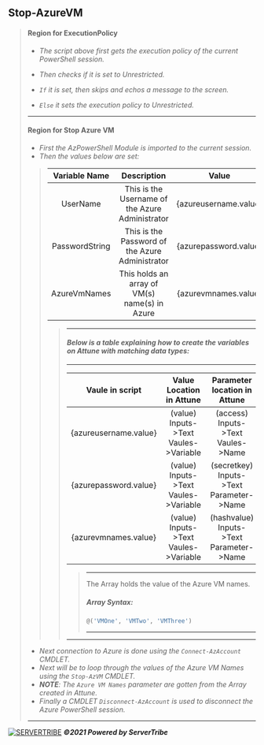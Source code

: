 ## **Stop-AzureVM**
> #### **Region for ExecutionPolicy**
> - *The script above first gets the execution policy of the current PowerShell session.*
> 
> - *Then checks if it is set to Unrestricted.*
> 
> - *`If` it is set, then skips and echos a message to the screen.*
>
> - *`Else` it sets the execution policy to Unrestricted.*
> ---
> #### **Region for Stop Azure VM**
> 
> - *First the AzPowerShell Module is imported to the current session.*
> - *Then the values below are set:*
>
> > | Variable Name | Description | Value |
> > | :----: | :----: | :---: |
> > | UserName | This is the Username of the Azure Administrator | {azureusername.value} |
> > | PasswordString | This is the Password of the Azure Administrator | {azurepassword.value} |
> > | AzureVmNames | This holds an array of VM(s) name(s) in Azure | {azurevmnames.value} |
> > > ---
> > > #### *Below is a table explaining how to create the variables on Attune with matching data types:*
> > > ---
> > > | Vaule in script | Value Location in Attune | Parameter location in Attune| Data Type | Example |
> > > | :----: | :---: | :---: | :---: | :---: |
> > > | {azureusername.value} | (value) Inputs->Text Vaules->Variable | (access) Inputs->Text Vaules->Name | String | admin@contoso.com |
> > > | {azurepassword.value} | (value) Inputs->Text Vaules->Variable | (secretkey) Inputs->Text Parameter->Name | String | P@$sw0rd | 
> > > | {azurevmnames.value} | (value) Inputs->Text Vaules->Variable | (hashvalue) Inputs->Text Parameter->Name | Hash Table | @('VMOne', 'VMTwo', 'VMThree') |
> > > > ---
> > > > The Array holds the value of the Azure VM names.
> > > > ##### *Array Syntax:* 
> > > > 
> > > > ```powershell
> > > > @('VMOne', 'VMTwo', 'VMThree')
> > > > ````
> > > > ---
> > > ---
> - *Next connection to Azure is done using the `Connect-AzAccount` CMDLET.*
> - *Next will be to loop through the values of the Azure VM Names using the `Stop-AzVM` CMDLET.*
> - *__NOTE__: The `Azure VM Names` parameter are gotten from the Array created in Attune.*
> - *Finally a CMDLET `Disconnect-AzAccount` is used to disconnect the Azure PowerShell session.*
> ---
[![SERVERTRIBE](https://www.servertribe.com/wp-content/themes/mars/assets/images/attune_logo.svg)](https://www.servertribe.com/)
***&copy;2021 Powered by ServerTribe***